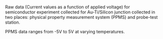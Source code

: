 Raw data (Current values as a function of applied voltage) for semiconductor experiment collected for Au-Ti/Silicon junction collected in two places: 
physical property measurement system (PPMS) and probe-test station. 

PPMS data ranges from -5V to 5V at varying temperatures. 

